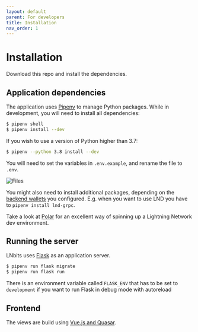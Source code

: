 ```yaml
---
layout: default
parent: For developers
title: Installation
nav_order: 1
---
```


Installation
============

Download this repo and install the dependencies.

Application dependencies
------------------------

The application uses [Pipenv][pipenv] to manage Python packages.
While in development, you will need to install all dependencies:

```sh
$ pipenv shell
$ pipenv install --dev
```
If you wish to use a version of Python higher than 3.7:
```sh
$ pipenv --python 3.8 install --dev
```
You will need to set the variables in `.env.example`, and rename the file to `.env`.

![Files](https://i.imgur.com/ri2zOe8.png)

You might also need to install additional packages, depending on the [backend wallets](../guide/wallets.md) you configured.
E.g. when you want to use LND you have to `pipenv install lnd-grpc`.

Take a look at [Polar](https://lightningpolar.com/) for an excellent way of spinning up a Lightning Network dev environment.

Running the server
------------------

LNbits uses [Flask](http://flask.pocoo.org/) as an application server.

```sh
$ pipenv run flask migrate
$ pipenv run flask run
```

There is an environment variable called `FLASK_ENV` that has to be set to `development`
if you want to run Flask in debug mode with autoreload

[pipenv]: https://pipenv.pypa.io/

Frontend
--------

The views are build using [Vue.js and Quasar](https://quasar.dev/start/how-to-use-vue).
